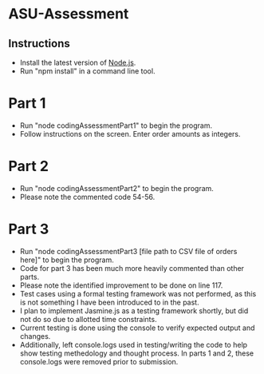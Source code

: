 # ASU-Assessment

## Instructions

* Install the latest version of [Node.js](https://nodejs.org/en/download/).
* Run "npm install" in a command line tool.

# Part 1 
* Run "node codingAssessmentPart1" to begin the program.
* Follow instructions on the screen. Enter order amounts as integers.

# Part 2
* Run "node codingAssessmentPart2" to begin the program.
* Please note the commented code 54-56.

# Part 3
* Run "node codingAssessmentPart3 [file path to CSV file of orders here]" to begin the program.
* Code for part 3 has been much more heavily commented than other parts.
* Please note the identified improvement to be done on line 117.
* Test cases using a formal testing framework was not performed, as this is not something I have been introduced to in the past. 
 * I plan to implement Jasmine.js as a testing framework shortly, but did not do so due to allotted time constraints.
 * Current testing is done using the console to verify expected output and changes.
 * Additionally, left console.logs used in testing/writing the code to help show testing methedology and thought process. In parts 1 and 2, these console.logs were removed prior to submission.